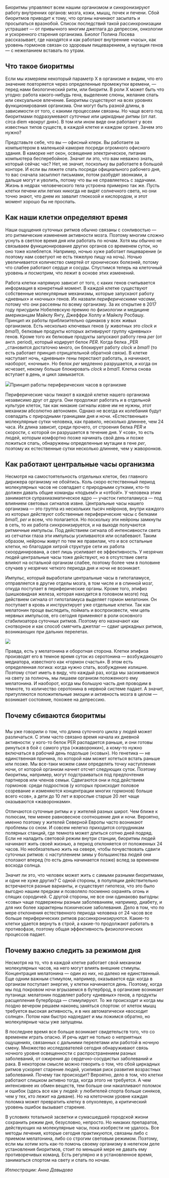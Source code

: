 Биоритмы управляют всем нашим организмом и синхронизируют работу внутренних органов: мозга, кожи, мышц, почек и печени. Сбой биоритмов приводит к тому, что органы начинают засыпать и просыпаться вразнобой. Список последствий такой рассинхронизации устрашает — от привычного многим джетлага‌ до депрессии, онкологии и ускоренного старения организма. Биолог Полина Лосева рассказывает, где находятся и как работают внутренние «часы», как уровень гормонов связан со здоровым пищеварением, а мутация генов — с нежеланием вставать по утрам. 

## Что такое биоритмы 

Если мы измеряем некоторый параметр Х в организме и видим, что его значение повторяется через определенные промежутки времени, — перед нами биологический ритм, или биоритм. В роли Х может быть что угодно: работа какого-нибудь гена, выделение слюны, желание спать или сексуальное влечение. Биоритмы существуют на всех уровнях функционирования организма. Они могут быть разной длины, в зависимости от того, с какими процессами связаны. Но чаще всего под биоритмами подразумевают _суточные или циркадные ритмы_ (от лат. circa diem «вокруг дня»). В том или ином виде они работают у всех известных типов существ, в каждой клетке и каждом органе. Зачем это нужно?

Представьте себе, что вы — офисный клерк. Вы работаете за компьютером в маленькой каморке посреди огромного офисного здания. В каморке нет окон, освещение электрическое, питание компьютера бесперебойное. Значит ли это, что вам неважно знать, который сейчас час? Нет, не значит, поскольку вы работаете в большой конторе. И если вы ляжете спать посреди официального рабочего дня, то вас сначала засыплют письмами, потом разбудят звонками, а дальше могут и уволить, потому что вы не справляетесь с задачами. Жизнь в недрах человеческого тела устроена примерно так же. Пусть клетки печени или легких никогда не видят солнечного света, но они точно знают, что днем их завалит глюкозой и кислородом, и этот момент хорошо бы не проспать.

## Как наши клетки определяют время

Наши ощущения суточных ритмов обычно связаны с сонливостью — это ритмические изменения активности мозга. Поэтому многим сложно уснуть в светлое время дня или работать по ночам. Хотя мы обычно не связываем функционирование других органов со временем суток, но оно тоже колеблется. Например, ночью хуже работает пищеварение (и поэтому нам советуют не есть тяжелую пищу на ночь). Ночью увеличивается количество смертей от хронических болезней, потому что слабее работают сердце и сосуды. Спустимся теперь на клеточный уровень и посмотрим, что лежит в основе этих изменений.

Работа клетки напрямую зависит от того, с каких генов считывается информация в конкретный момент. В каждой клетке существуют собственные молекулярные механизмы, которые запускают работу «дневных» и «ночных» генов. Их назвали _периферическими часами_, потому что они рассеяны по всему организму. За их открытие в 2017 году присудили Нобелевскую премию по физиологии и медицине американцам Майклу Янгу, Джеффри Холлу и Майклу Росбашу. Принцип их работы приблизительно одинаков у всех живых организмов. Есть несколько ключевых генов (у животных это _clock_ и _bmal1_), белковые продукты которых активируют группу «дневных» генов. Кроме того их белковые продукты запускают работу гена _per_ (от англ. period), который кодирует белок _PER_. Когда белка _PER _становится достаточно много, он блокирует работу _clock_ и _bmal1_ (то есть работает принцип отрицательной обратной связи). В клетке наступает ночь, «дневные» гены перестают работать, а начинают, наоборот, «ночные». Но белок _per_ медленно разрушается, и когда он исчезает, некому больше блокировать _clock_ и _bmal1_. Клетка снова вступает в день, и цикл замыкается.

![](https://assets.discours.io/unsafe/900x/production/image/946f5390-0c58-11e9-a3f3-1b4706cb60ee.jpg)Принцип работы периферических часов в организме

Периферические часы тикают в каждой клетке нашего организма независимо друг от друга. Они продолжат работать и в отдельной культуре клеток, так как никакие сигналы извне им не нужны, этот механизм абсолютно автономен. Однако не всегда их колебания будут совпадать с природными границами дня и ночи. «Естественные» молекулярные сутки человека, как правило, несколько длиннее, чем 24 часа. Их длина зависит, среди прочего, от строения белка _PER_ и скорости, с которой он разрушается в течение дня. У «сов», то есть людей, которым комфортно позже начинать свой день и позже ложиться спать, обнаружены определенные мутации в гене _per_, поэтому их естественные сутки несколько длиннее, чем у жаворонков.

## Как работают центральные часы организма

Несмотря на самостоятельность отдельных клеток, без главного дирижера организму не обойтись. Коль скоро естественный период молекулярных часов не совпадает с природными сутками, кто-то должен давать общие команды «подъем!» и «отбой!». У человека этим занимается супрахиазматическое ядро — участок гипоталамуса — под влиянием световых сигналов извне. Центральные часы нашего организма — это группа из нескольких тысяч нейронов, внутри каждого из которых действуют собственные периферические часы с белками _bmal1_, _per_ и всем, что полагается. Но поскольку эти нейроны замкнуты в сеть, то их работа синхронизируется, и на выходе получаются ритмичные импульсы. Под действием сигнала об интенсивности света из сетчатки глаза эти импульсы усиливаются или ослабевают. Таким образом, нейроны живут по тем же правилам, что и все остальные клетки, но благодаря хитрой структуре сети их работа скоординирована, а свет лишь усиливает ее эффективность. У незрячих людей центральные часы тоже действуют, но в отсутствие света влияют на остальной организм слабее, поэтому более чем в половине случаев у незрячих четкого периода дня и ночи не возникает.

Импульс, который выработали центральные часы в гипоталамусе, отправляется в другие отделы мозга, в том числе и в спинной мозг, откуда поступает в периферические органы. Кроме того, эпифиз (шишковидная железа, которая находится в головном мозге) под действием сигнала от гипоталамуса выделяет гормон мелатонин[‌](#). Он поступает в кровь и инструктирует уже отдельные клетки. Так как мелатонин проще выследить, поймать и воспроизвести, чем цепь нервных импульсов, его сегодня применяют в роли основного стабилизатора суточных ритмов. Поэтому его назначают как снотворное и как способ смягчить джетлаг — сдвиг циркадных ритмов, возникающих при дальних перелетах.

![](https://assets.discours.io/unsafe/900x/production/image/30ee7030-14f0-11e9-b289-afcaa8de42d8.jpg)

Правда, есть у мелатонина и оборотная сторона. Клетки эпифиза производят его в темное время суток из серотонина — возбуждающего медиатора, известного как «гормон счастья». В этом есть определенная логика: когда нужно спать, возбуждение излишне. Поэтому стоит иметь в виду, что каждый раз, когда мы засиживаемся на свету за полночь, мы лишаем организм положенного ему мелатонина. И наоборот, когда мы большую часть дня проводим в темноте, то количество серотонина в нервной системе падает. А значит, притупляются положительные эмоции и активность мозга в целом — возникает состояние, похожее на депрессию. 

## Почему сбиваются биоритмы

## 

Мы уже говорили о том, что длина суточного цикла у людей может различаться. С этим часто связано время начала их дневной активности: у кого-то белок PER распадается раньше, и они готовы ринуться в бой с самого утра («жаворонки»), а кому-то нужно включаться в рабочий день подольше («совы»). Но генетика — не единственная причина, по которой нам может хотеться встать раньше или позже. Мы все-таки можем сами определять точку наступления ночи, от которой организм начнет отсчет следующих суток. Поэтому биоритмы, например, могут подстраиваться под предпочтения партнеров или членов семьи. Сдвигаются они и под действием гормонов: среди подростков (у которых происходит половое созревание и изменяются концентрации многих гормонов) больше всего «сов», а дети до 10 лет и взрослые старше 20 лет чаще оказываются «жаворонками».

Отличаются суточные ритмы и у жителей разных широт. Чем ближе к полюсам, тем менее равновесное соотношение дня и ночи. Вероятно, именно поэтому у жителей Северной Европы часто возникают проблемы со сном. И совсем нелегко приходится сотрудникам полярных станций, где темнота может длиться сотню дней подряд. Если не наладить световой режим внутри станции, биоритмы людей начинают жить своей жизнью, а период отклоняется от положенных 24 часов. Но необязательно жить на севере, чтобы почувствовать сдвиги суточных ритмов: с наступлением зимы у большинства людей они сползают вперед (то есть день начинается позже) вслед за временем восхода солнца.

Значит ли это, что человек может жить с самыми разными биоритмами, и одни не хуже других? С одной стороны, в популяции действительно встречаются разные варианты, и существует гипотеза, что это было выгодно нашим предкам и позволяло посменно охранять огонь и спящих сородичей. С другой стороны, не все они одинаково выгодны: «совы» чаще подвержены разным заболеваниям, например, диабету, и для них более характерны психические заболевания. Дело в том, что по мере отклонения естественного периода человека от 24 часов все больше периферических ритмов рассинхронизируются. Какие-то клетки удается вернуть в строй, а какие-то продолжают работать в противофазе, поэтому общая эффективность физиологических процессов падает.

## Почему важно следить за режимом дня

Несмотря на то, что в каждой клетке работает свой механизм молекулярных часов, на него могут влиять внешние стимулы. Концентрация мелатонина — один из них, но далеко не единственный. Еще одним важным стимулом, например, оказывается еда: когда в организм поступает энергия, у клетки начинается день. Поэтому, когда мы под покровом ночи вгрызаемся в бутерброд, в организме возникает путаница: мелатонин подавляет работу «дневных» генов, а продукты расщепления бутерброда — стимулируют. То же происходит и когда мы поздно вечером решаем наконец заняться спортом: от клеток мышц требуется высокая активность, и в них автоматически «восходит солнце». Потом нам быстро надоедает и мы ложимся обратно, но молекулярные часы уже запущены.

В последнее время все больше возникает свидетельств того, что со временем играть опасно. И речь идет не только о неприятных ощущениях, связанных с дальними перелетами или работой в ночную смену. Множество исследователей сегодня обнаруживают связь ночного уровня освещенности с распространением разных заболеваний, от ожирения до сердечно-сосудистых заболеваний и рака. В некотором смысле можно говорить о том, что сбой циркадных ритмов ускоряет старение людей, усиливая риск развития возрастных заболеваний. Почему так происходит? Вероятно, дело в том, что клетки работают слишком активно тогда, когда этого не требуется. А чем интенсивнее их обмен веществ, тем больше они накапливают поломок и ошибок (здесь все как у людей: у любителей спорта больше синяков, чем у тех, кто лежит на диване). Но на клеточном уровне каждая поломка может превратить клетку в опухолевую, а критический уровень ошибок вызывает старение.

В условиях тотальной засветки и сумасшедшей городской жизни сохранить режим дня, безусловно, непросто. Но никаких препаратов, действующих на молекулярные часы, пока изобрести не удалось. Все методы лечения, которые сегодня практикуются, связаны либо с приемом мелатонина, либо со строгим световым режимом. Поэтому, если мы хотим хоть как-то помочь своему организму в нелегком деле установления биоритмов, стоит по меньшей мере не давать ему противоречивых команд. Есть регулярно и в установленное время, заниматься спортом на свету и спать по ночам. 

_Иллюстрации: Анна Давыдова_
